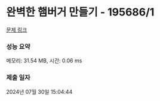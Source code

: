 # 완벽한 햄버거 만들기 - 195686/1 

[문제 링크](https://level.goorm.io/exam/195686/%EC%99%84%EB%B2%BD%ED%95%9C-%ED%96%84%EB%B2%84%EA%B1%B0-%EB%A7%8C%EB%93%A4%EA%B8%B0/quiz/1) 

### 성능 요약

메모리: 31.54 MB, 시간: 0.06 ms

### 제출 일자

2024년 07월 30일 15:04:44

